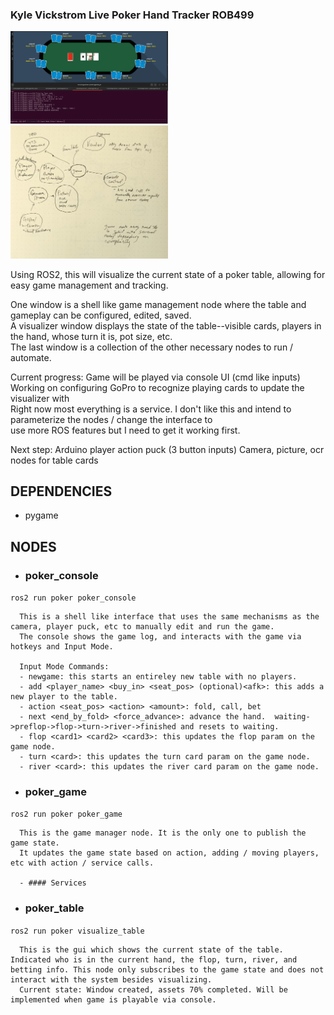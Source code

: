### Kyle Vickstrom Live Poker Hand Tracker ROB499

<img src="poker/assets/ss_2.png"  width="50%"/>  
  
<img src="poker/assets/node_sketch.jpg"  width="50%"/>  

Using ROS2, this will visualize the current state of a poker table, allowing for easy game management and tracking.  

One window is a shell like game management node where the table and gameplay can be configured, edited, saved.  
A visualizer window displays the state of the table--visible cards, players in the hand, whose turn it is, pot size, etc.  
The last window is a collection of the other necessary nodes to run / automate.  

Current progress:
   Game will be played via console UI (cmd like inputs)  
   Working on configuring GoPro to recognize playing cards to update the visualizer with  
   Right now most everything is a service. I don't like this and intend to parameterize the nodes / change the interface to  
         use more ROS features but I need to get it working first.  

   Next step:
   Arduino player action puck (3 button inputs)
   Camera, picture, ocr nodes for table cards
  
## DEPENDENCIES  
* pygame  
  
## NODES  
  
  - ### poker_console  
  `ros2 run poker poker_console`  
    
      This is a shell like interface that uses the same mechanisms as the camera, player puck, etc to manually edit and run the game.  
      The console shows the game log, and interacts with the game via hotkeys and Input Mode.  

      Input Mode Commands:  
      - newgame: this starts an entireley new table with no players.  
      - add <player_name> <buy_in> <seat_pos> (optional)<afk>: this adds a new player to the table.  
      - action <seat_pos> <action> <amount>: fold, call, bet  
      - next <end_by_fold> <force_advance>: advance the hand.  waiting->preflop->flop->turn->river->finished and resets to waiting.  
      - flop <card1> <card2> <card3>: this updates the flop param on the game node.  
      - turn <card>: this updates the turn card param on the game node.  
      - river <card>: this updates the river card param on the game node.

   - ### poker_game  
   `ros2 run poker poker_game`  

      This is the game manager node. It is the only one to publish the game state.  
      It updates the game state based on action, adding / moving players, etc with action / service calls.  
        
      - #### Services  

   - ### poker_table  
   `ros2 run poker visualize_table`  

      This is the gui which shows the current state of the table. Indicated who is in the current hand, the flop, turn, river, and betting info. This node only subscribes to the game state and does not interact with the system besides visualizing.  
      Current state: Window created, assets 70% completed. Will be implemented when game is playable via console.  